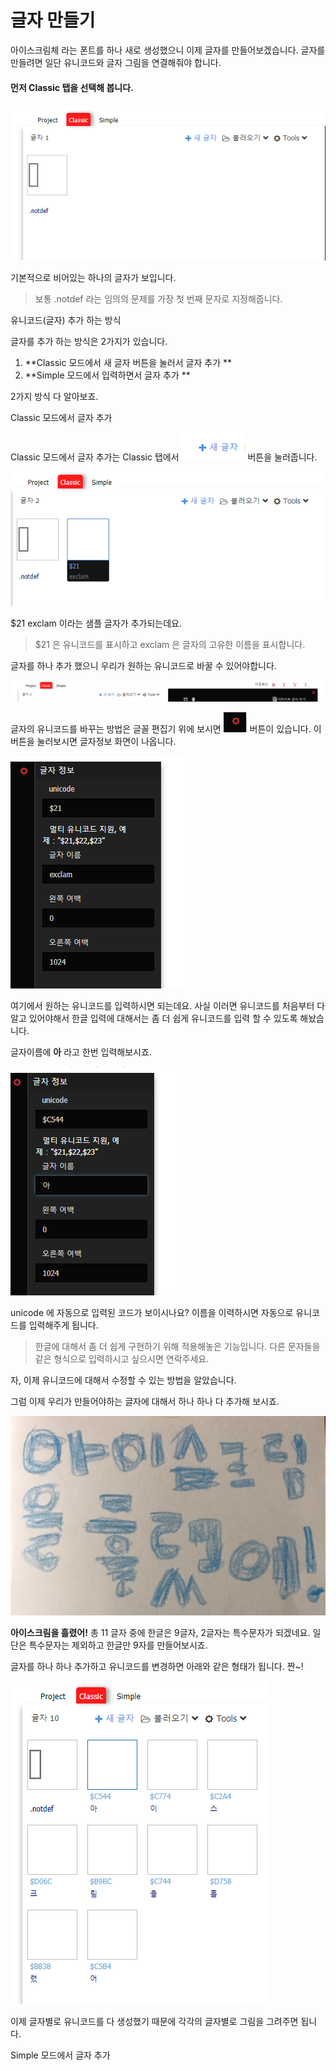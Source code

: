 # 글자 만들기

아이스크림체  라는 폰트를 하나 새로 생성했으니  이제 글자를 만들어보겠습니다.    글자를 만들려면 일단 유니코드와 글자 그림을 연결해줘야 합니다.

#### 먼저 Classic  탭을 선택해 봅니다.

![](/assets/select-classic-tab.png)

기본적으로 비어있는 하나의 글자가 보입니다.

> 보통  .notdef 라는 임의의 문제를 가장 첫 번째  문자로 지정해줍니다.

유니코드\(글자\) 추가 하는 방식

글자를 추가 하는 방식은 2가지가 있습니다.

1. **Classic 모드에서  새 글자  버튼을 눌러서 글자 추가 **
2. **Simple 모드에서 입력하면서 글자 추가 **

2가지 방식 다 알아보죠.

Classic 모드에서 글자 추가

Classic 모드에서 글자 추가는  Classic 탭에서  ![](/assets/create-glyph.png) 버튼을 눌러줍니다.

![](/assets/select-new-glyph.png)

$21 exclam  이라는  샘플 글자가 추가되는데요.

> $21  은 유니코드를 표시하고  exclam 은  글자의 고유한 이름을 표시합니다.

글자를 하나 추가 했으니 우리가 원하는 유니코드로 바꿀 수 있어야합니다.

![](/assets/glyph-menu.png)

글자의 유니코드를 바꾸는 방법은   글꼴 편집기 위에 보시면 ![](/assets/settings.png) 버튼이 있습니다.  이 버튼을 눌러보시면 글자정보 화면이 나옵니다.

![](/assets/glyph-info.png)

여기에서 원하는 유니코드를 입력하시면 되는데요.  사실 이러면 유니코드를 처음부터 다 알고 있어야해서 한글 입력에 대해서는 좀 더 쉽게 유니코드를 입력 할 수 있도록 해놨습니다.

글자이름에  **아** 라고 한번 입력해보시죠.

![](/assets/change-unicode-by-name.png)

unicode 에 자동으로 입력된 코드가 보이시나요?   이름을 이력하시면 자동으로 유니코드를 입력해주게 됩니다.

> 한글에 대해서 좀 더 쉽게 구현하기 위해 적용해놓은 기능입니다. 다른 문자들을 같은 형식으로 입력하시고  싶으시면 연락주세요.

자, 이제 유니코드에 대해서 수정할 수 있는 방법을 알았습니다.

그럼 이제 우리가 만들어야하는 글자에 대해서 하나 하나 다 추가해 보시죠.

![](/assets/sample-text.png)

**아이스크림을 흘렸어!**  총 11 글자 중에 한글은 9글자, 2글자는 특수문자가 되겠네요.  일단은 특수문자는 제외하고 한글만 9자를 만들어보시죠. 



글자를 하나 하나 추가하고 유니코드를 변경하면 아래와 같은 형태가 됩니다.  짠~! 



![](/assets/sample-text-create-glyph.png)

이제 글자별로 유니코드를 다 생성했기 때문에 각각의 글자별로 그림을 그려주면 됩니다. 



Simple 모드에서 글자 추가

